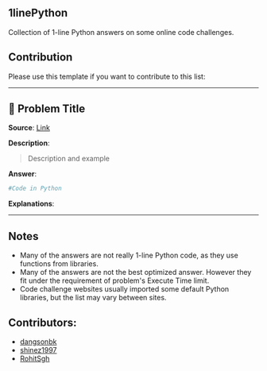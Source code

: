 ## 1linePython

Collection of 1-line Python answers on some online code challenges.

## Contribution

Please use this template if you want to contribute to this list:

---



## 🧩 Problem Title

**Source**: [Link](#)

**Description**:

> Description and example

**Answer**:

```python
#Code in Python
```

**Explanations**:

---

## Notes

- Many of the answers are not really 1-line Python code, as they use functions from libraries.
- Many of the answers are not the best optimized answer. However they fit under the requirement of problem's Execute Time limit.
- Code challenge websites usually imported some default Python libraries, but the list may vary between sites.

## Contributors:

- [dangsonbk](https://github.com/dangsonbk)
- [shinez1997](https://github.com/shinez1997)
- [RohitSgh](https://github.com/RohitSgh)
